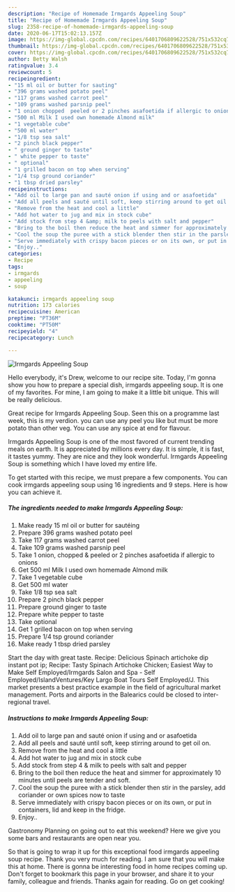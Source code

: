 ```yaml
---
description: "Recipe of Homemade Irmgards Appeeling Soup"
title: "Recipe of Homemade Irmgards Appeeling Soup"
slug: 2358-recipe-of-homemade-irmgards-appeeling-soup
date: 2020-06-17T15:02:13.157Z
image: https://img-global.cpcdn.com/recipes/6401706809622528/751x532cq70/irmgards-appeeling-soup-recipe-main-photo.jpg
thumbnail: https://img-global.cpcdn.com/recipes/6401706809622528/751x532cq70/irmgards-appeeling-soup-recipe-main-photo.jpg
cover: https://img-global.cpcdn.com/recipes/6401706809622528/751x532cq70/irmgards-appeeling-soup-recipe-main-photo.jpg
author: Betty Walsh
ratingvalue: 3.4
reviewcount: 5
recipeingredient:
- "15 ml oil or butter for sauting"
- "396 grams washed potato peel"
- "117 grams washed carrot peel"
- "109 grams washed parsnip peel"
- "1 onion chopped  peeled or 2 pinches asafoetida if allergic to onions"
- "500 ml Milk I used own homemade Almond milk"
- "1 vegetable cube"
- "500 ml water"
- "1/8 tsp sea salt"
- "2 pinch black pepper"
- " ground ginger to taste"
- " white pepper to taste"
- " optional"
- "1 grilled bacon on top when serving"
- "1/4 tsp ground coriander"
- "1 tbsp dried parsley"
recipeinstructions:
- "Add oil to large pan and sauté onion if using and or asafoetida"
- "Add all peels and sauté until soft, keep stirring around to get oil on."
- "Remove from the heat and cool a little"
- "Add hot water to jug and mix in stock cube"
- "Add stock from step 4 &amp; milk to peels with salt and pepper"
- "Bring to the boil then reduce the heat and simmer for approximately 10 minutes until peels are tender and soft."
- "Cool the soup the puree with a stick blender then stir in the parsley, add coriander or own spices now to taste"
- "Serve immediately with crispy bacon pieces or on its own, or put in containers, lid and keep in the fridge."
- "Enjoy.."
categories:
- Recipe
tags:
- irmgards
- appeeling
- soup

katakunci: irmgards appeeling soup 
nutrition: 173 calories
recipecuisine: American
preptime: "PT36M"
cooktime: "PT50M"
recipeyield: "4"
recipecategory: Lunch

---
```



![Irmgards Appeeling Soup](https://img-global.cpcdn.com/recipes/6401706809622528/751x532cq70/irmgards-appeeling-soup-recipe-main-photo.jpg)

Hello everybody, it's Drew, welcome to our recipe site. Today, I'm gonna show you how to prepare a special dish, irmgards appeeling soup. It is one of my favorites. For mine, I am going to make it a little bit unique. This will be really delicious.

Great recipe for Irmgards Appeeling Soup. Seen this on a programme last week, this is my verdion. you can use any peel you like but must be more potato than other veg. You can use any spice at end for flavour.

Irmgards Appeeling Soup is one of the most favored of current trending meals on earth. It is appreciated by millions every day. It is simple, it is fast, it tastes yummy. They are nice and they look wonderful. Irmgards Appeeling Soup is something which I have loved my entire life.


To get started with this recipe, we must prepare a few components. You can cook irmgards appeeling soup using 16 ingredients and 9 steps. Here is how you can achieve it.

<!--inarticleads1-->

##### The ingredients needed to make Irmgards Appeeling Soup:

1. Make ready 15 ml oil or butter for sautéing
1. Prepare 396 grams washed potato peel
1. Take 117 grams washed carrot peel
1. Take 109 grams washed parsnip peel
1. Take 1 onion, chopped &amp; peeled or 2 pinches asafoetida if allergic to onions
1. Get 500 ml Milk I used own homemade Almond milk
1. Take 1 vegetable cube
1. Get 500 ml water
1. Take 1/8 tsp sea salt
1. Prepare 2 pinch black pepper
1. Prepare  ground ginger to taste
1. Prepare  white pepper to taste
1. Take  optional
1. Get 1 grilled bacon on top when serving
1. Prepare 1/4 tsp ground coriander
1. Make ready 1 tbsp dried parsley


Start the day with great taste. Recipe: Delicious Spinach artichoke dip instant pot ip; Recipe: Tasty Spinach Artichoke Chicken; Easiest Way to Make Self Employed/Irmgards Salon and Spa - Self Employed/IslandVentures/Key Largo Boat Tours Self Employed/J. This market presents a best practice example in the field of agricultural market management. Ports and airports in the Balearics could be closed to inter-regional travel. 

<!--inarticleads2-->

##### Instructions to make Irmgards Appeeling Soup:

1. Add oil to large pan and sauté onion if using and or asafoetida
1. Add all peels and sauté until soft, keep stirring around to get oil on.
1. Remove from the heat and cool a little
1. Add hot water to jug and mix in stock cube
1. Add stock from step 4 &amp; milk to peels with salt and pepper
1. Bring to the boil then reduce the heat and simmer for approximately 10 minutes until peels are tender and soft.
1. Cool the soup the puree with a stick blender then stir in the parsley, add coriander or own spices now to taste
1. Serve immediately with crispy bacon pieces or on its own, or put in containers, lid and keep in the fridge.
1. Enjoy..


Gastronomy Planning on going out to eat this weekend? Here we give you some bars and restaurants are open near you. 

So that is going to wrap it up for this exceptional food irmgards appeeling soup recipe. Thank you very much for reading. I am sure that you will make this at home. There is gonna be interesting food in home recipes coming up. Don't forget to bookmark this page in your browser, and share it to your family, colleague and friends. Thanks again for reading. Go on get cooking!
